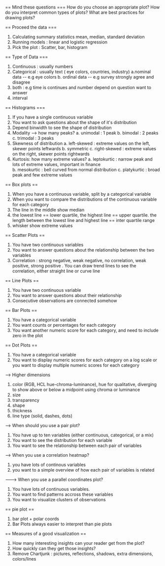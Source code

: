 == Mind these questions ===
How do you choose an appropriate plot? 
How do you interpret common types of plots?
What are best practices for drawing plots? 

== Proceed the data === 
1. Calculating summary statistics mean, median, standard deviation 
2. Running models : linear and logistic regression 
3. Pick the plot : Scatter, bar, histogram 

== Type of Data ===
1. Continuous : usually numbers 
2. Categorical : usually text ( eye colors, countries, industry)
    a.nominal data -- e.g eye colors 
    b. ordinal data -- e.g survey strongly agree and disagree 
3. both : e.g time is continues and number depend on question want to answer
4. interval 

== Histograms === 
1. If you have a single continuous variable 
2. You want to ask questions about the shape of it's distribution 
3. Depend binwidth to see the shape of distribution 
4. Modality --> how many peaks? 
    a. unimodal : 1 peak 
    b. bimodal : 2 peaks 
    c. trimodal : 3 peaks 
5. Skewness of distribution
    a. left-skewed : extreme values on the left, skewer points leftwards 
    b. symmetric 
    c. right-skewed : extreme values on the right, skewer points rightwards 
6. Kurtosis: how many extreme values? 
    a. leptokurtic : narrow peak and lots of extreme values, important in finance  
    b. mesokurtic : bell curved from normal distribution 
    c. platykurtic : broad peak and few extreme values 

== Box plots == 
1. When you have a continuous variable, split by a categorical variable 
2. When you want to compare the distributions of the continuous variable for each category 
3. The line in the middle show median
4. the lowest line == lower quartile, the highest line == upper quartile. the length between the lowest line and highest line == inter quartile range 
5. whisker show extreme values 

== Scatter Plots == 
1. You have two continuous variables 
2. You want to answer questions about the relationship between the two variables 
3. Correlation : strong negative, weak negative, no correlation, weak positive, strong positive . You can draw trend lines to see the correlation, either straight line or curve line 

== Line Plots == 
1. You have two continuous variable 
2. You want to answer questions about their relationship 
3. Consecutive observations are connected somehow 

== Bar Plots == 
1. You have a categorical variable 
2. You want counts or percentages for each category 
3. You want another numeric score for each category, and need to include zero in the plot 

== Dot Plots ==
1. You have a categorical variable 
2. You want to display numeric scores for each category on a log scale or you want to display multiple numeric scores for each category 

--> Higher dimensions 
1. color (RGB, HCL hue-chroma-luminance), hue for qualitative, diverging to show above or below a midpoint using chroma or luminance 
2. size 
3. transparency 
4. shape
5. thickness 
6. line type (solid, dashes, dots)

--> When should you use a pair plot? 
1. You have up to ten variables (either continuous, categorical, or a mix)
2. You want to see the distribution for each variable 
3. You want to see the relationship between each pair of variables 

--> When you use a correlation heatmap? 
1. you have lots of continous variables 
2. you want to a simple overview of how each pair of variables is related 

---> When you use a parallel coordinates plot? 
1. You have lots of continuous variables. 
2. You want to find patterns accross these variables 
3. You want to visualize clusters of observations 

== pie plot == 
1. bar plot + polar coords 
2. Bar Plots always easier to interpret than pie plots 

== Measures of a good visualization == 
1. How many interesting insights can your reader get from the plot? 
2. How quickly can they get those insights? 
3. Remove Chartjunk : pictures, reflections, shadows, extra dimensions, colors/lines 